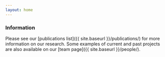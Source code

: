 ```yaml
---
layout: home
---
```


### Information
Please see our [publications list]({{ site.baseurl }}/publications/) for more information on our research. Some examples of current and past projects are also available on our [team page]({{ site.baseurl }}/people/).
